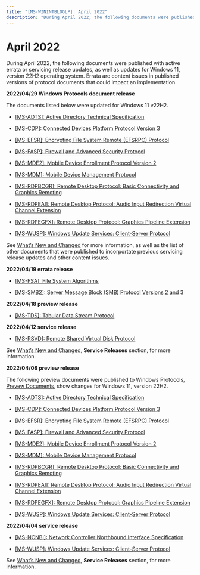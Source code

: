 ```yaml
---
title: "[MS-WININTBLOGLP]: April 2022"
description: "During April 2022, the following documents were published with active errata or servicing release updates, as well as updates for Windows 11,"
---
```


# April 2022

<p> </p>
<p>During April 2022, the following documents were published
with active errata or servicing release updates, as well as updates for Windows
11, version 22H2 operating system. Errata are content issues in published
versions of protocol documents that could impact an implementation.</p>

<p><b>2022/04/29 Windows Protocols document release </b></p>

<p>The documents listed below were updated for Windows 11 v22H2.</p>

<ul><li><p><span><span><span>  </span></span></span><span><a href="https://docs.microsoft.com/en-us/openspecs/windows_protocols/ms-adts/d2435927-0999-4c62-8c6d-13ba31a52e1a">[MS-ADTS]:
Active Directory Technical Specification</a></span></p>

</li><li><p><span><span> 
</span></span><span><a href="https://docs.microsoft.com/en-us/openspecs/windows_protocols/ms-cdp/f5a15c56-ac3a-48f9-8c51-07b2eadbe9b4">[MS-CDP]:
Connected Devices Platform Protocol Version 3</a></span></p>

</li><li><p><span><span><span>  </span></span></span><span><a href="https://docs.microsoft.com/en-us/openspecs/windows_protocols/ms-efsr/08796ba8-01c8-4872-9221-1000ec2eff31">[MS-EFSR]:
Encrypting File System Remote (EFSRPC) Protocol</a></span></p>

</li><li><p><span><span> 
</span></span><span><a href="https://docs.microsoft.com/en-us/openspecs/windows_protocols/ms-fasp/55e50895-2e1f-4479-b130-122f9dc0265f">[MS-FASP]:
Firewall and Advanced Security Protocol</a></span></p>

</li><li><p><span><span><span>  </span></span></span><span><a href="https://docs.microsoft.com/en-us/openspecs/windows_protocols/ms-mde2/4d7eadd5-3951-4f1c-8159-c39e07cbe692">[MS-MDE2]:
Mobile Device Enrollment Protocol Version 2</a></span></p>

</li><li><p><span><span> 
</span></span><span><a href="https://docs.microsoft.com/en-us/openspecs/windows_protocols/ms-mdm/33769a92-ac31-47ef-ae7b-dc8501f7104f">[MS-MDM]:
Mobile Device Management Protocol</a></span></p>

</li><li><p><span><span><span>  </span></span></span><span><a href="https://docs.microsoft.com/en-us/openspecs/windows_protocols/ms-rdpbcgr/5073f4ed-1e93-45e1-b039-6e30c385867c">[MS-RDPBCGR]:
Remote Desktop Protocol: Basic Connectivity and Graphics Remoting</a></span></p>

</li><li><p><span><span> 
</span></span><span><a href="https://docs.microsoft.com/en-us/openspecs/windows_protocols/ms-rdpeai/d04ffa42-5a0f-4f80-abb1-cc26f71c9452">[MS-RDPEAI]:
Remote Desktop Protocol: Audio Input Redirection Virtual Channel Extension</a></span></p>

</li><li><p><span><span><span>  </span></span></span><span><a href="https://docs.microsoft.com/en-us/openspecs/windows_protocols/ms-rdpegfx/da5c75f9-cd99-450c-98c4-014a496942b0">[MS-RDPEGFX]:
Remote Desktop Protocol: Graphics Pipeline Extension</a></span></p>

</li><li><p><span><span> 
</span></span><span><a href="https://docs.microsoft.com/en-us/openspecs/windows_protocols/ms-wusp/b8a2ad1d-11c4-4b64-a2cc-12771fcb079b">[MS-WUSP]:
Windows Update Services: Client-Server Protocol</a></span></p>

</li></ul><p>See <span><a href="/openspecs/windows_protocols/MS-WINPROTLP/e168a474-7de2-421c-b460-91adf87692a3">What’s
New and Changed</a></span> for more information, as well as the list of other
documents that were published to incorportate previous servicing release
updates and other content issues. </p>

<p><b>2022/04/19 errata release</b></p>

<ul><li><p><span><span><span>  </span></span></span><span><a href="https://docs.microsoft.com/en-us/openspecs/windows_protocols/ms-winerrata/78a1a199-26c9-42e6-a3ac-4d3ee71dc69b">[MS-FSA]:
File System Algorithms</a></span></p>

</li><li><p><span><span> 
</span></span><span><a href="https://docs.microsoft.com/en-us/openspecs/windows_protocols/ms-winerrata/2cdafcfa-ce51-426a-9678-630a505a1a35">[MS-SMB2]:
Server Message Block (SMB) Protocol Versions 2 and 3</a></span></p>

</li></ul><p><b>2022/04/18 preview release</b></p>

<ul><li><p><span><span> 
</span></span><span><a href="https://winprotocoldoc.blob.core.windows.net/productionwindowsarchives/MS-TDS/%5bMS-TDS%5d-220418-diff.pdf">[MS-TDS]:
Tabular Data Stream Protocol</a></span></p>

</li></ul><p><b>2022/04/12 service release</b></p>

<ul><li><p><span><span><span>  </span></span></span><span><a href="https://docs.microsoft.com/en-us/openspecs/windows_protocols/ms-winerrata/1902a699-2a3a-4694-b669-9ea87b3719bb">[MS-RSVD]:
Remote Shared Virtual Disk Protocol</a></span></p>

</li></ul><p>See <span><a href="/openspecs/windows_protocols/MS-WINPROTLP/e168a474-7de2-421c-b460-91adf87692a3">What’s
New and Changed</a></span>, <b>Service Releases</b> section, for more
information.</p>

<p><b>2022/04/08 preview release</b></p>

<p>The following preview documents were published to Windows
Protocols, <span><a href="https://docs.microsoft.com/en-us/openspecs/windows_protocols/ms-winprotlp/8a9c667b-2825-46a8-8066-a80681233c33">Prevew
Documents</a></span>, show changes for Windows 11, version 22H2. </p>

<ul><li><p><span><span><span>  </span></span></span><span><a href="https://winprotocoldoc.blob.core.windows.net/productionwindowsarchives/MS-ADTS/%5bMS-ADTS%5d-220408-diff.pdf">[MS-ADTS]:
Active Directory Technical Specification</a></span></p>

</li><li><p><span><span><span>  </span></span></span><span><a href="https://winprotocoldoc.blob.core.windows.net/productionwindowsarchives/MS-CDP/%5bMS-CDP%5d-220408-diff.pdf">[MS-CDP]:
Connected Devices Platform Protocol Version 3</a></span></p>

</li><li><p><span><span><span>  </span></span></span><span><a href="https://winprotocoldoc.blob.core.windows.net/productionwindowsarchives/MS-EFSR/%5bMS-EFSR%5d-220408-diff.pdf">[MS-EFSR]:
Encrypting File System Remote (EFSRPC) Protocol</a></span></p>

</li><li><p><span><span><span>  </span></span></span><span><a href="https://winprotocoldoc.blob.core.windows.net/productionwindowsarchives/MS-FASP/%5bMS-FASP%5d-220408-diff.pdf">[MS-FASP]:
Firewall and Advanced Security Protocol</a></span></p>

</li><li><p><span><span><span>  </span></span></span><span><a href="https://winprotocoldoc.blob.core.windows.net/productionwindowsarchives/MS-MDE2/%5bMS-MDE2%5d-220408-diff.pdf">[MS-MDE2]:
Mobile Device Enrollment Protocol Version 2</a></span></p>

</li><li><p><span><span><span>  </span></span></span><span><a href="https://winprotocoldoc.blob.core.windows.net/productionwindowsarchives/MS-MDM/%5bMS-MDM%5d-220408-diff.pdf">[MS-MDM]:
Mobile Device Management Protocol</a></span></p>

</li><li><p><span><span><span>  </span></span></span><span><a href="https://winprotocoldoc.blob.core.windows.net/productionwindowsarchives/MS-RDPBCGR/%5bMS-RDPBCGR%5d-220408-diff.pdf">[MS-RDPBCGR]:
Remote Desktop Protocol: Basic Connectivity and Graphics Remoting</a></span></p>

</li><li><p><span><span><span>  </span></span></span><span><a href="https://winprotocoldoc.blob.core.windows.net/productionwindowsarchives/MS-RDPEAI/%5bMS-RDPEAI%5d-220408-diff.pdf">[MS-RDPEAI]:
Remote Desktop Protocol: Audio Input Redirection Virtual Channel Extension</a></span></p>

</li><li><p><span><span><span>  </span></span></span><span><a href="https://winprotocoldoc.blob.core.windows.net/productionwindowsarchives/MS-RDPEGFX/%5bMS-RDPEGFX%5d-220408-diff.pdf">[MS-RDPEGFX]:
Remote Desktop Protocol: Graphics Pipeline Extension</a></span></p>

</li><li><p><span><span><span>  </span></span></span><span><a href="https://winprotocoldoc.blob.core.windows.net/productionwindowsarchives/MS-WUSP/%5bMS-WUSP%5d-220408-diff.pdf">[MS-WUSP]:
Windows Update Services: Client-Server Protocol</a></span></p>

</li></ul><p><b>2022/04/04 service release</b></p>

<ul><li><p><span><span><span>  </span></span></span><span><a href="https://docs.microsoft.com/en-us/openspecs/windows_protocols/ms-winerrata/ccf63615-e275-42e4-bc9f-1518ba3662ca">[MS-NCNBI]:
Network Controller Northbound Interface Specification</a></span></p>

</li><li><p><span><span><span>  </span></span></span><span><a href="https://docs.microsoft.com/en-us/openspecs/windows_protocols/ms-winerrata/7468bc26-8a0b-4f6d-8af1-99bd15a73064">[MS-WUSP]:
Windows Update Services: Client-Server Protocol</a></span></p>

</li></ul><p>See <span><a href="/openspecs/windows_protocols/MS-WINPROTLP/e168a474-7de2-421c-b460-91adf87692a3">What’s
New and Changed</a></span>, <b>Service Releases</b> section, for more
information. </p>


                